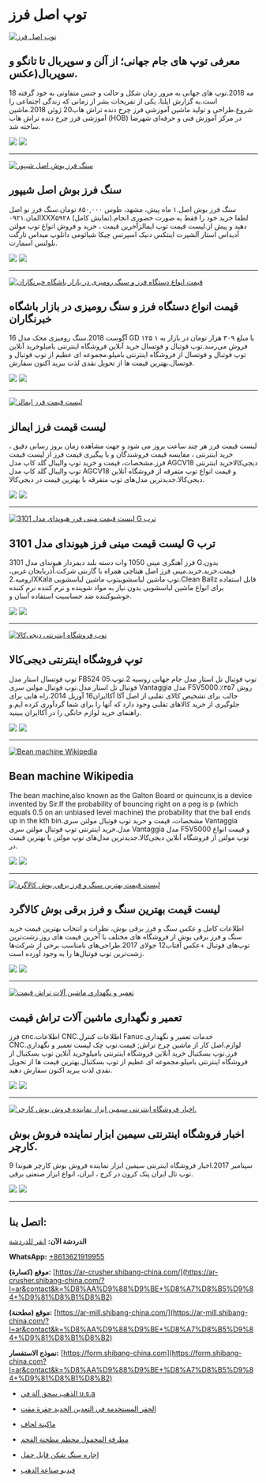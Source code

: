 # توپ اصل فرز

<a href="https://swt.shibang-china.com/?l=ar&img&k=%D8%AA%D9%88%D9%BE+%D8%A7%D8%B5%D9%84+%D9%81%D8%B1%D8%B2" target="_blank">![توپ اصل فرز](http://static.shibang-china.com/all-800x300/1131.jpg)</a>

## معرفی توپ های جام جهانی؛ از آلن و سوپربال تا تانگو و سوپربال(عکس.
18 مه 2018.توپ های جهانی به مرور زمان شکل و حالت و جنس متفاوتی به خود گرفته است.به گزارش ایلنا، یکی از تفریحات بشر از زمانی که زندگی اجتماعی را شروع.طراحی و تولید ماشین آموزشی فرز چرخ دنده تراش هاب20 ژوئن 2018.ماشین آموزشی فرز چرخ دنده تراش هاب (HOB) در مرکز آموزش فنی و حرفه‌ای شهرضا ساخته شد.


<a href="https://whatsapp.shibangsoft.com/WhatsApp.php" target="_blank" title="WhatsApp">![](http://static.shibang-china.com/icon/whatsapp.png)</a> <a href="https://swt.shibang-china.com/?l=ar&icon&k=%D8%AA%D9%88%D9%BE+%D8%A7%D8%B5%D9%84+%D9%81%D8%B1%D8%B2" target="_blank">![](http://static.shibang-china.com/icon/chat-ar.png)</a>

---

<a href="https://swt.shibang-china.com/?l=ar&img&k=%D8%AA%D9%88%D9%BE+%D8%A7%D8%B5%D9%84+%D9%81%D8%B1%D8%B2" target="_blank">![سنگ فرز بوش اصل شیپور](http://static.shibang-china.com/all-800x300/1191.jpg)</a>

## سنگ فرز بوش اصل شیپور
سنگ فرز بوش اصل.۱ ماه پیش، مشهد، طوس ۸۵۰,۰۰۰ تومان.سنگ فرز نو اصل المان.۰۹۲۱XXX۵۹۲۸ (نمایش کامل).لطفا خرید خود را فقط به صورت حضوری انجام دهید و پیش از.لیست قیمت توپ ایمالزآخرین قیمت ، خرید و فروش انواع توپ مولتن آدیداس استار آلشپرت اینتکس دنیک اسپرتس چیکا شیائومی دانلوپ میداس تارگت بلولنس اسمارت.


<a href="https://whatsapp.shibangsoft.com/WhatsApp.php" target="_blank" title="WhatsApp">![](http://static.shibang-china.com/icon/whatsapp.png)</a> <a href="https://swt.shibang-china.com/?l=ar&icon&k=%D8%AA%D9%88%D9%BE+%D8%A7%D8%B5%D9%84+%D9%81%D8%B1%D8%B2" target="_blank">![](http://static.shibang-china.com/icon/chat-ar.png)</a>

---

<a href="https://swt.shibang-china.com/?l=ar&img&k=%D8%AA%D9%88%D9%BE+%D8%A7%D8%B5%D9%84+%D9%81%D8%B1%D8%B2" target="_blank">![قیمت انواع دستگاه فرز و سنگ رومیزی در بازار باشگاه خبرنگاران](http://static.shibang-china.com/all-800x300/1244.jpg)</a>

## قیمت انواع دستگاه فرز و سنگ رومیزی در بازار باشگاه خبرنگاران
16 آگوست 2018.سنگ رومیزی محک مدل GD ۱۲۵ ۱ با مبلغ ۳۰۹ هزار تومان در بازار به فروش می‌رسد.توپ فوتبال و فوتسال خرید آنلاین فروشگاه اینترنتی بامیلوخريد آنلاين توپ فوتبال و فوتسال از فروشگاه اینترنتی بامیلو.مجموعه ای عظیم از توپ فوتبال و فوتسال.بهترين قيمت ها از تحویل نقدی لذت ببرید اكنون سفارش.


<a href="https://whatsapp.shibangsoft.com/WhatsApp.php" target="_blank" title="WhatsApp">![](http://static.shibang-china.com/icon/whatsapp.png)</a> <a href="https://swt.shibang-china.com/?l=ar&icon&k=%D8%AA%D9%88%D9%BE+%D8%A7%D8%B5%D9%84+%D9%81%D8%B1%D8%B2" target="_blank">![](http://static.shibang-china.com/icon/chat-ar.png)</a>

---

<a href="https://swt.shibang-china.com/?l=ar&img&k=%D8%AA%D9%88%D9%BE+%D8%A7%D8%B5%D9%84+%D9%81%D8%B1%D8%B2" target="_blank">![لیست قیمت فرز ایمالز](http://static.shibang-china.com/all-800x300/364.jpg)</a>

## لیست قیمت فرز ایمالز
لیست قیمت فرز هر چند ساعت بروز می شود و جهت مشاهده زمان بروز رسانی دقیق ، خرید اینترنتی ، مقایسه قیمت فروشندگان و یا پیگیری قیمت فرز از لیست قیمت فرز.مشخصات، قیمت و خرید توپ والیبال گلد کاپ مدل AGCV18 دیجی‌کالاخرید اینترنتی توپ والیبال گلد کاپ مدل AGCV18 و قیمت انواع توپ متفرقه از فروشگاه آنلاین دیجی‌کالا.جدیدترین مدل‌های توپ متفرقه با بهترین قیمت در دیجی‌کالا.


<a href="https://whatsapp.shibangsoft.com/WhatsApp.php" target="_blank" title="WhatsApp">![](http://static.shibang-china.com/icon/whatsapp.png)</a> <a href="https://swt.shibang-china.com/?l=ar&icon&k=%D8%AA%D9%88%D9%BE+%D8%A7%D8%B5%D9%84+%D9%81%D8%B1%D8%B2" target="_blank">![](http://static.shibang-china.com/icon/chat-ar.png)</a>

---

<a href="https://swt.shibang-china.com/?l=ar&img&k=%D8%AA%D9%88%D9%BE+%D8%A7%D8%B5%D9%84+%D9%81%D8%B1%D8%B2" target="_blank">![لیست قیمت مینی فرز هیوندای مدل 3101 G ترب](http://static.shibang-china.com/all-800x300/1280.jpg)</a>

## لیست قیمت مینی فرز هیوندای مدل 3101 G ترب
فرز آهنگری مینی 1050 وات دسته بلند دیمردار هیوندای مدل 3101 G.بدون قیمت.خرید.خرید.مینی فرز اصل هیتاچی همراه با گارنتی شرکت.آذربایجان غربی، ارومیه.2XKala توپ ماشین لباسشوییتوپ ماشین لباسشویی.Clean Ballz قابل استفاده برای انواع ماشین لباسشویی بدون نياز به مواد شوينده و نرم كننده نرم کننده خوشبوکننده ضد حساسيت استفاده آسان و.


<a href="https://whatsapp.shibangsoft.com/WhatsApp.php" target="_blank" title="WhatsApp">![](http://static.shibang-china.com/icon/whatsapp.png)</a> <a href="https://swt.shibang-china.com/?l=ar&icon&k=%D8%AA%D9%88%D9%BE+%D8%A7%D8%B5%D9%84+%D9%81%D8%B1%D8%B2" target="_blank">![](http://static.shibang-china.com/icon/chat-ar.png)</a>

---

<a href="https://swt.shibang-china.com/?l=ar&img&k=%D8%AA%D9%88%D9%BE+%D8%A7%D8%B5%D9%84+%D9%81%D8%B1%D8%B2" target="_blank">![توپ فروشگاه اینترنتی دیجی‌کالا](http://static.shibang-china.com/all-800x300/1296.jpg)</a>

## توپ فروشگاه اینترنتی دیجی‌کالا
توپ فوتسال استار مدل FB524 05.توپ فوتبال تل استار مدل جام جهانی روسیه 2.توپ فوتبال تل استار مدل.توپ فوتبال مولتن سری Vantaggia مدل F5V5000.٪۳۵7 روش جالب برای تشخیص کالای تقلبی از اصل آکا آکاایران16 آوريل 2014.راه هایی برای جلوگیری از خرید کالاهای تقلبی وجود دارد که آنها را برای شما گردآوری کرده ایم.و راهنمای خرید لوازم خانگی را در آکاایران ببینید.


<a href="https://whatsapp.shibangsoft.com/WhatsApp.php" target="_blank" title="WhatsApp">![](http://static.shibang-china.com/icon/whatsapp.png)</a> <a href="https://swt.shibang-china.com/?l=ar&icon&k=%D8%AA%D9%88%D9%BE+%D8%A7%D8%B5%D9%84+%D9%81%D8%B1%D8%B2" target="_blank">![](http://static.shibang-china.com/icon/chat-ar.png)</a>

---

<a href="https://swt.shibang-china.com/?l=ar&img&k=%D8%AA%D9%88%D9%BE+%D8%A7%D8%B5%D9%84+%D9%81%D8%B1%D8%B2" target="_blank">![Bean machine Wikipedia](http://static.shibang-china.com/all-800x300/1107.jpg)</a>

## Bean machine Wikipedia
The bean machine,also known as the Galton Board or quincunx,is a device invented by Sir.If the probability of bouncing right on a peg is p (which equals 0.5 on an unbiased level machine) the probability that the ball ends up in the kth bin.مشخصات، قیمت و خرید توپ فوتبال مولتن سری Vantaggia مدل.خرید اینترنتی توپ فوتبال مولتن سری Vantaggia مدل F5V5000 و قیمت انواع توپ مولتن از فروشگاه آنلاین دیجی‌کالا.جدیدترین مدل‌های توپ مولتن با بهترین قیمت در.


<a href="https://whatsapp.shibangsoft.com/WhatsApp.php" target="_blank" title="WhatsApp">![](http://static.shibang-china.com/icon/whatsapp.png)</a> <a href="https://swt.shibang-china.com/?l=ar&icon&k=%D8%AA%D9%88%D9%BE+%D8%A7%D8%B5%D9%84+%D9%81%D8%B1%D8%B2" target="_blank">![](http://static.shibang-china.com/icon/chat-ar.png)</a>

---

<a href="https://swt.shibang-china.com/?l=ar&img&k=%D8%AA%D9%88%D9%BE+%D8%A7%D8%B5%D9%84+%D9%81%D8%B1%D8%B2" target="_blank">![لیست قیمت بهترین سنگ و فرز برقی بوش کالاگرد](http://static.shibang-china.com/all-800x300/623.jpg)</a>

## لیست قیمت بهترین سنگ و فرز برقی بوش کالاگرد
اطلاعات کامل و عکس سنگ و فرز برقی بوش، نظرات و انتخاب بهترین قیمت خرید سنگ و فرز برقی بوش از فروشگاه های مختلف با آخرین قیمت های روز.زشت‌ترین توپ‌های فوتبال +عکس آفتاب12 جولای 2017.طراحی‌های نامناسب برخی از شرکت‌ها زشت‌ترین توپ فوتبال‌ها را به وجود آورده است.


<a href="https://whatsapp.shibangsoft.com/WhatsApp.php" target="_blank" title="WhatsApp">![](http://static.shibang-china.com/icon/whatsapp.png)</a> <a href="https://swt.shibang-china.com/?l=ar&icon&k=%D8%AA%D9%88%D9%BE+%D8%A7%D8%B5%D9%84+%D9%81%D8%B1%D8%B2" target="_blank">![](http://static.shibang-china.com/icon/chat-ar.png)</a>

---

<a href="https://swt.shibang-china.com/?l=ar&img&k=%D8%AA%D9%88%D9%BE+%D8%A7%D8%B5%D9%84+%D9%81%D8%B1%D8%B2" target="_blank">![تعمیر و نگهداری ماشین آلات تراش قیمت](http://static.shibang-china.com/all-800x300/1076.jpg)</a>

## تعمیر و نگهداری ماشین آلات تراش قیمت
فرز cnc.اطلاعات CNC.اطلاعات کنترل Fanuc.خدمات تعمیر و نگهداری CNC.لوازم.اصل کار از ماشین چرخ تراش; قیمت.توپ چک لیست تعمیر و نگهداری فرز.توپ بسکتبال خرید آنلاین فروشگاه اینترنتی بامیلوخريد آنلاين توپ بسکتبال از فروشگاه اینترنتی بامیلو.مجموعه ای عظیم از توپ بسکتبال.بهترين قيمت ها از تحویل نقدی لذت ببرید اكنون سفارش دهيد.


<a href="https://whatsapp.shibangsoft.com/WhatsApp.php" target="_blank" title="WhatsApp">![](http://static.shibang-china.com/icon/whatsapp.png)</a> <a href="https://swt.shibang-china.com/?l=ar&icon&k=%D8%AA%D9%88%D9%BE+%D8%A7%D8%B5%D9%84+%D9%81%D8%B1%D8%B2" target="_blank">![](http://static.shibang-china.com/icon/chat-ar.png)</a>

---

<a href="https://swt.shibang-china.com/?l=ar&img&k=%D8%AA%D9%88%D9%BE+%D8%A7%D8%B5%D9%84+%D9%81%D8%B1%D8%B2" target="_blank">![اخبار فروشگاه اینترنتی سیمین ابزار نماینده فروش بوش کارچر.](http://static.shibang-china.com/all-800x300/888.jpg)</a>

## اخبار فروشگاه اینترنتی سیمین ابزار نماینده فروش بوش کارچر.
9 سپتامبر 2017.اخبار فروشگاه اینترنتی سیمین ابزار نماینده فروش بوش کارچر هیوندا توپ تال ایران پتک کرون در کرج ، ایران، انواع ابزار صنعتی برقی.

<a href="https://whatsapp.shibangsoft.com/WhatsApp.php" target="_blank" title="WhatsApp">![](http://static.shibang-china.com/icon/whatsapp.png)</a> <a href="https://swt.shibang-china.com/?l=ar&icon&k=%D8%AA%D9%88%D9%BE+%D8%A7%D8%B5%D9%84+%D9%81%D8%B1%D8%B2" target="_blank">![](http://static.shibang-china.com/icon/chat-ar.png)</a>

---
## اتصل بنا:

**الدردشة الآن:** [انقر للدردشة](https://swt.shibang-china.com?l=ar&contact&k=%D8%AA%D9%88%D9%BE+%D8%A7%D8%B5%D9%84+%D9%81%D8%B1%D8%B2)

**WhatsApp:**  [+8613621919955](https://whatsapp.shibangsoft.com/WhatsApp.php)

**موقع (كسارة):** [https://ar-crusher.shibang-china.com/](https://ar-crusher.shibang-china.com/?l=ar&contact&k=%D8%AA%D9%88%D9%BE+%D8%A7%D8%B5%D9%84+%D9%81%D8%B1%D8%B2)

**موقع (مطحنة):** [https://ar-mill.shibang-china.com/](https://ar-mill.shibang-china.com/?l=ar&contact&k=%D8%AA%D9%88%D9%BE+%D8%A7%D8%B5%D9%84+%D9%81%D8%B1%D8%B2)

**نموذج الاستفسار:** [https://form.shibang-china.com](https://form.shibang-china.com?l=ar&contact&k=%D8%AA%D9%88%D9%BE+%D8%A7%D8%B5%D9%84+%D9%81%D8%B1%D8%B2)

* [الذهب سحق آلة في u.s.a](../25/%D8%A7%D9%84%D8%B0%D9%87%D8%A8%20%D8%B3%D8%AD%D9%82%20%D8%A2%D9%84%D8%A9%20%D9%81%D9%8A%20u.s.a.md)

* [الحفر المستخدمة في التعدين الحديد حفرة مفت](../23/%D8%A7%D9%84%D8%AD%D9%81%D8%B1%20%D8%A7%D9%84%D9%85%D8%B3%D8%AA%D8%AE%D8%AF%D9%85%D8%A9%20%D9%81%D9%8A%20%D8%A7%D9%84%D8%AA%D8%B9%D8%AF%D9%8A%D9%86%20%D8%A7%D9%84%D8%AD%D8%AF%D9%8A%D8%AF%20%D8%AD%D9%81%D8%B1%D8%A9%20%D9%85%D9%81%D8%AA.md)

* [ماكينة لحاف](../22/%D9%85%D8%A7%D9%83%D9%8A%D9%86%D8%A9%20%D9%84%D8%AD%D8%A7%D9%81.md)

* [مطرقة المحمول محطم مطحنة الفحم](../24/%D9%85%D8%B7%D8%B1%D9%82%D8%A9%20%D8%A7%D9%84%D9%85%D8%AD%D9%85%D9%88%D9%84%20%D9%85%D8%AD%D8%B7%D9%85%20%D9%85%D8%B7%D8%AD%D9%86%D8%A9%20%D8%A7%D9%84%D9%81%D8%AD%D9%85.md)

* [اجاره سنگ شکن قابل حمل](../21/%D8%A7%D8%AC%D8%A7%D8%B1%D9%87%20%D8%B3%D9%86%DA%AF%20%D8%B4%DA%A9%D9%86%20%D9%82%D8%A7%D8%A8%D9%84%20%D8%AD%D9%85%D9%84.md)

* [فيديو صناعة الدهب](../21/%D9%81%D9%8A%D8%AF%D9%8A%D9%88%20%D8%B5%D9%86%D8%A7%D8%B9%D8%A9%20%D8%A7%D9%84%D8%AF%D9%87%D8%A8.md)